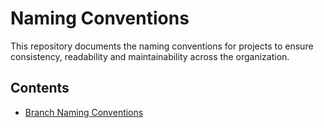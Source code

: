# Naming Conventions

This repository documents the naming conventions for projects to ensure consistency, readability and maintainability across the organization.


## Contents 

- [Branch Naming Conventions](branch-naming-convention.md)
